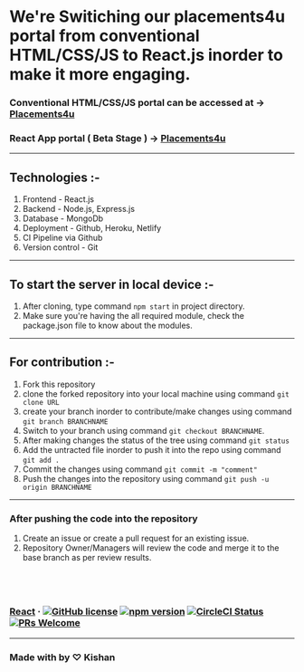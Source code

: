 # We're Switiching our placements4u portal from conventional HTML/CSS/JS to React.js inorder to make it more engaging.
### Conventional HTML/CSS/JS portal can be accessed at -> [Placements4u](https://placements4u.github.io/Placement/index.html)
### React App portal ( Beta Stage ) -> [Placements4u](https://placements4u.netlify.app/)
---
## Technologies :-
1. Frontend - React.js
2. Backend - Node.js, Express.js
3. Database - MongoDb
4. Deployment - Github, Heroku, Netlify
5. CI Pipeline via Github
6. Version control - Git &nbsp;
---
## To start the server in local device :- 
1. After cloning, type command `npm start` in project directory.
2. Make sure you're having the all required module, check the package.json file to know about the modules.

---
## For contribution :-
1. Fork this repository
2. clone the forked repository into your local machine using command `git clone URL`
3. create your branch inorder to contribute/make changes using command `git branch BRANCHNAME`
4. Switch to your branch using command `git checkout BRANCHNAME`.
5. After making changes the status of the tree using command `git status`
6. Add the untracted file inorder to push it into the repo using command  `git add .`
7. Commit the changes using command `git commit -m "comment"`
8. Push the changes into the repository using command `git push -u origin BRANCHNAME`

---

### After pushing the code into the repository
1. Create an issue or create a pull request for an existing issue.
2. Repository Owner/Managers will review the code and merge it to the base branch as per review results.

&nbsp;
&nbsp;
&nbsp;
&nbsp;
---
### [React](https://reactjs.org/) &middot; [![GitHub license](https://img.shields.io/badge/license-MIT-blue.svg)](https://github.com/facebook/react/blob/master/LICENSE) [![npm version](https://img.shields.io/npm/v/react.svg?style=flat)](https://www.npmjs.com/package/react) [![CircleCI Status](https://circleci.com/gh/facebook/react.svg?style=shield&circle-token=:circle-token)](https://circleci.com/gh/facebook/react) [![PRs Welcome](https://img.shields.io/badge/PRs-welcome-brightgreen.svg)](https://reactjs.org/docs/how-to-contribute.html#your-first-pull-request)
---
 ### <p text-align="center"> Made with by &#9825; Kishan </p>

